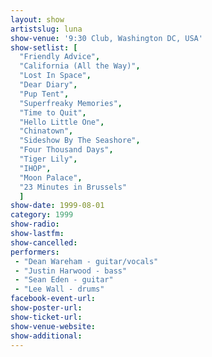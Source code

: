 ```yaml
---
layout: show
artistslug: luna
show-venue: '9:30 Club, Washington DC, USA'
show-setlist: [
  "Friendly Advice",
  "California (All the Way)",
  "Lost In Space",
  "Dear Diary",
  "Pup Tent",
  "Superfreaky Memories",
  "Time to Quit",
  "Hello Little One",
  "Chinatown",
  "Sideshow By The Seashore",
  "Four Thousand Days",
  "Tiger Lily",
  "IHOP",
  "Moon Palace",
  "23 Minutes in Brussels"
  ]
show-date: 1999-08-01
category: 1999
show-radio: 
show-lastfm: 
show-cancelled: 
performers: 
 - "Dean Wareham - guitar/vocals"
 - "Justin Harwood - bass"
 - "Sean Eden - guitar"
 - "Lee Wall - drums"
facebook-event-url: 
show-poster-url: 
show-ticket-url: 
show-venue-website: 
show-additional: 
---
```



